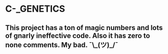 # C-_GENETICS

## This project has a ton of magic numbers and lots of gnarly ineffective code. Also it has zero to none comments. My bad. ¯\\\_(ツ)\_/¯   

